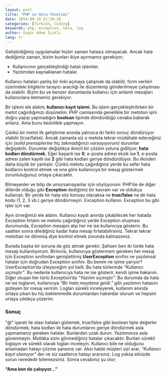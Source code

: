 ```yaml
---
layout: post
title: "PHP ve Hata Yönetimi"
date: 2014-08-19 22:39:28
categories: [Turkish, Coding]
keywords: php, exception, hata, log
author: Özgür Adem Işıklı
lang: tr
---
```


Geliştirdiğimiz uygulamalar hiçbir zaman hatasız olmayacak. Ancak hata dediğimiz zaman, bizim bunları ikiye ayırmamız gerekiyor;

- Kullanıcının gerçekleştirdiği hatalı işlemler.
- Yazılımdan kaynaklanan hatalar.

Kullanıcı hataları yanlış bir linki açmaya çalışmak da olabilir, form verileri üzerindeki bilgilerin tarayıcı aracılığı ile düzenlenip gönderilmeye çalışılması da olabilir. Bizim bu ve benzer durumlarda kullanıcı için anlamlı mesajları kullanıcılara iletmemiz gerekiyor.

Bir işlemi ele alalım; **kullanıcı kayıt işlemi.** Bu işlem gerçekleştirilirken bir metot çağırdığımızı düşünelim. PHP camiasında genellikle bir metotun işini doğru yapıp yapmadığını **boolean** tipinde döndürdüğü cevaba bakarak anlarız. Ama bunu kesinlikle yapmayın.

Çünkü bir metot ilk geliştirme anında yalnızca iki farklı sonuç döndürüyor olabilir (true/false). Ancak zamanla siz o metota tekrar müdahale edeceğiniz için _(solid prensiplerine hiç takmadığınızı varsayıyorum)_ durumlar değişebilir. Durumlar değiştikçe ikincil bir çözüm yoluna gidiliyor; **hata kodları döndürmek.** Eğer başarılı ise **0**, e-posta adresi eksik ise **1**, e-posta adresi zaten kayıtlı ise **2** gibi hata kodları geriye döndürülüyor. Bu ilkinden daha büyük bir yanlıştır. Çünkü metotu çağırdığınız yerde bu sefer hata kodlarını kontrol etmek ve ona göre kullanıcıya bir mesaj göstermek zorunluluğunuz ortaya çıkacaktır.

Bilmeyenler ve bilip de umursamayanlar için söylüyorum: PHP’de de diğer dillerde olduğu gibi **Exception** dediğimiz bir kavram var ve oldukça kullanışlı. Bir yerde bir hata söz konusu olacaksa ne **true/false** ne de hata kodu (1, 2, 3 vb.) geriye döndürmeyin. Exception kullanın. Exception bu gibi işler için var.

Aynı örneğimizi ele alalım. Kullanıcı kaydı anında çıkabilecek her hatada Exception fırlatın ve metotu çağırdığınız yerde Exception oluşması durumunda, Exception mesajını alıp her ne ise kullanıcıya gösterin. Bu saatten sonra dilediğiniz kadar hata mesajı fırlatabilirsiniz. Tekrar tekrar metottan ne dönmüş diye kontrol etmek zorunda kalmazsınız.

Burada başka bir soruna da göz atmak gerekir. Şahsen ben iki türde hata mesajı kullanılıyorum. Birincisi, kullanıcıya göstermem gereken her mesaj için Exception sınıfından genişletilmiş **UserException** sınıfını ve yazılımsal hatalar için doğrudan Exception sınıfını. Bu benim ne işime yarıyor? UserException’da izleyeceğim yol belli. Bu hata türlerinde _“Kullanıcı sıçmıştır”_. Bu nedenle kullanıcıya hata ne ise gösterir, kendi işime bakarım. Diğer oluşan her türlü Exception’da _“Yazılım sıçmıştır”._ Bu durumda da hata ne ise loglarım, kullanıcıya _“Bir hata meydana geldi.”_ gibi yazılımın hatasını gizleyen bir mesaj veririm. Logları sürekli inceleyerek, kullanım anında ortaya çıkan bu hiç beklenmedik durumlardan haberdar olurum ve hepsini ortaya çıktıkça çözerim.

### Sonuç

"@" işareti ile olası hataları gizlemek, true/false gibi boolean tipte değerler döndürmek, hata kodları ile hata durumlarını geriye döndürmek asla yapmamanız gereken hatalar. Bunlardan uzak durun. Yazılımınıza asla güvenmeyin. Mutlaka sizin görmediğiniz hatalar çıkacaktır. Bunları sürekli loglayın ve sürekli olarak logları inceleyin. Kullanıcı bile ne olduğunu anlamadan hatayı çözme şansınız var. Aksi halde müşteri sizi arar, _“Kullanıcı kayıt olamıyor”_ der ve siz saatlerce hatayı ararsınız. Log yoksa elinizde sorun nerededir bilemezsiniz. Sonra cevabınız şu olur;

**“Ama ben de çalışıyor…”**
